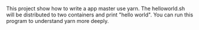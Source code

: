 This project show how to write a app master use yarn.
The helloworld.sh will be distributed to two containers and print "hello world".
You can run this program to understand yarn more deeply.
